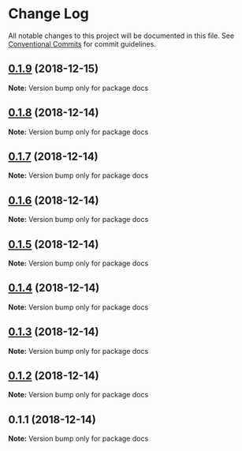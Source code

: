# Change Log

All notable changes to this project will be documented in this file.
See [Conventional Commits](https://conventionalcommits.org) for commit guidelines.

## [0.1.9](https://github.com/parcel-prototyper/parcel-prototyper/compare/docs@0.1.8...docs@0.1.9) (2018-12-15)

**Note:** Version bump only for package docs





## [0.1.8](https://github.com/parcel-prototyper/parcel-prototyper/compare/docs@0.1.7...docs@0.1.8) (2018-12-14)

**Note:** Version bump only for package docs





## [0.1.7](https://github.com/parcel-prototyper/parcel-prototyper/compare/docs@0.1.6...docs@0.1.7) (2018-12-14)

**Note:** Version bump only for package docs





## [0.1.6](https://github.com/parcel-prototyper/parcel-prototyper/compare/docs@0.1.5...docs@0.1.6) (2018-12-14)

**Note:** Version bump only for package docs





## [0.1.5](https://github.com/parcel-prototyper/parcel-prototyper/compare/docs@0.1.4...docs@0.1.5) (2018-12-14)

**Note:** Version bump only for package docs





## [0.1.4](https://github.com/parcel-prototyper/parcel-prototyper/compare/docs@0.1.3...docs@0.1.4) (2018-12-14)

**Note:** Version bump only for package docs





## [0.1.3](https://github.com/parcel-prototyper/parcel-prototyper/compare/docs@0.1.2...docs@0.1.3) (2018-12-14)

**Note:** Version bump only for package docs





## [0.1.2](https://github.com/parcel-prototyper/parcel-prototyper/compare/docs@0.1.1...docs@0.1.2) (2018-12-14)

**Note:** Version bump only for package docs





## 0.1.1 (2018-12-14)

**Note:** Version bump only for package docs
